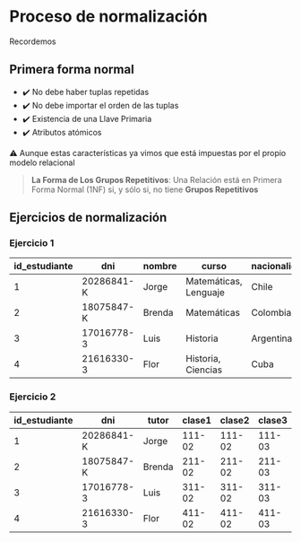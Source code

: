 # Proceso de normalización

Recordemos

## Primera forma normal

- ✔️ No debe haber tuplas repetidas
- ✔️ No debe importar el orden de las tuplas
- ✔️ Existencia de una Llave Primaria
- ✔️ Atributos atómicos

⚠️ Aunque estas características ya vimos que está impuestas por el propio modelo relacional

>**La Forma de Los Grupos Repetitivos**: Una Relación está en Primera Forma Normal (1NF) si, y sólo si, no tiene **Grupos Repetitivos**

## Ejercicios de normalización

### Ejercicio 1

| id_estudiante | dni | nombre | curso | nacionalidad |
| ------------- | --- | ------ | ----- | ------------ |
| 1 | 20286841-K | Jorge | 	Matemáticas, Lenguaje |	Chile |
| 2 | 18075847-K | Brenda | Matemáticas| Colombia |
| 3 | 17016778-3 | Luis	 | Historia | Argentina |
| 4 | 21616330-3 | Flor	 | Historia, Ciencias |	Cuba |

### Ejercicio 2

| id_estudiante | dni | tutor | clase1 | clase2 | clase3 |
| ------------- | --- | ----- | ---- | ------ | ------ |
| 1 | 20286841-K | Jorge | 111-02 |	111-02 | 111-03 |
| 2 | 18075847-K | Brenda | 211-02 |	211-02 | 211-03 |
| 3 | 17016778-3 | Luis	 | 311-02 |	311-02 | 311-03 |
| 4 | 21616330-3 | Flor	 | 411-02 |	411-02 | 411-03 |
